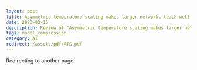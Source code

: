 ```yaml
---
layout: post
title: Asymmetric temperature scaling makes larger networks teach well again (ATS)
date: 2023-02-15
description: Review of "Asymmetric temperature scaling makes larger networks teach well again" by X. C. Li et al., as presented at NeurIPS 2022
tags: model_compression
category: AI
redirect: /assets/pdf/ATS.pdf
---
```


Redirecting to another page.
